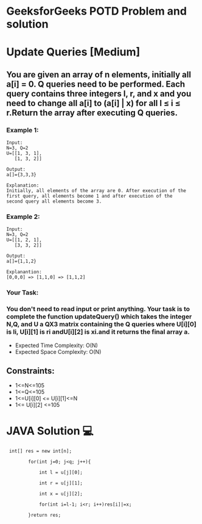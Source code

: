 # GeeksforGeeks POTD Problem and solution

# Update Queries [Medium]

## You are given an array of n elements, initially all a[i] = 0. Q queries need to be performed. Each query contains three integers l, r, and x  and you need to change all a[i] to (a[i] | x) for all l ≤ i ≤ r.Return the array after executing Q queries.

### Example 1:

```
Input:
N=3, Q=2
U=[[1, 3, 1],
   [1, 3, 2]]

Output:
a[]={3,3,3}

Explanation: 
Initially, all elements of the array are 0. After execution of the
first query, all elements become 1 and after execution of the 
second query all elements become 3.
```

### Example 2:
```
Input:
N=3, Q=2
U=[[1, 2, 1],
   [3, 3, 2]]

Output:
a[]={1,1,2}

Explanantion:
[0,0,0] => [1,1,0] => [1,1,2]
```

### Your Task:  
### You don't need to read input or print anything. Your task is to complete the function updateQuery() which takes the integer N,Q, and U a QX3 matrix containing the Q queries where U[i][0] is li, U[i][1] is ri andU[i][2] is xi.and it returns the final array a.

- Expected Time Complexity: O(N)
- Expected Space Complexity: O(N)

## Constraints:
- 1<=N<=105
- 1<=Q<=105
- 1<=U[i][0] <= U[i][1]<=N
- 1<= U[i][2] <=105

# JAVA Solution 💻
```
 int[] res = new int[n];

        for(int j=0; j<q; j++){

            int l = u[j][0];

            int r = u[j][1];

            int x = u[j][2];

            for(int i=l-1; i<r; i++)res[i]|=x;

        }return res;
```